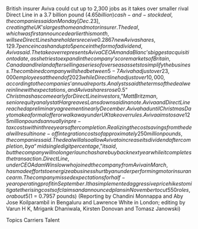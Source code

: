 British insurer Aviva could cut up to 2,300 jobs as it takes over smaller rival Direct Line in a 3.7 billion pound ($4.65 billion) cash-and-stock deal, the companies said on Monday [Dec. 23], creating the UK’s largest home and motor insurer.
The deal, which was first announced earlier this month, will see Direct Line shareholders receive 0.2867 new Aviva shares, 129.7 pence in cash and up to 5 pence in the form of a dividend, Aviva said.
The takeover represents Aviva CEO Amanda Blanc’s biggest acquisition to date, as she tries to expand in the company’s core markets of Britain, Canada and Ireland after selling a series of overseas assets to simplify the business.
The combined company will shed between 5-7% of its total workforce as it eliminates overlapping roles, putting up to 2,300 jobs at risk, with the cuts spread over three years, the companies said.
Aviva had just over 23,000 employees at the end of 2023 while Direct line had just over 10,000, according to the companies’ annual reports.
Analysts said the terms of the deal were in line with expectations, and Aviva shares rose 0.5% on Monday [Dec. 23], following the announcement of the agreement.
“Christmas has come early for Direct Line investors,” Matt Britzman, senior equity analyst at Hargreaves Lansdown said in a note.
Aviva and Direct Line reached a preliminary agreement in early December. Aviva had until Christmas Day to make a formal offer or walk away under UK takeover rules.
Aviva aims to save 125 million pounds annually in pre-tax costs within three years after completion.
Realizing the cost savings from the deal will result in one-off integration costs of approximately 250 million pounds, the companies said.
The deal will also allow Aviva to increase its dividend after completion, by a “mid single digit percentage,” it said, but the company will no longer launch a share buyback next year while it completes the transaction.
Direct Line, under CEO Adam Winslow who joined the company from Aviva in March, has made efforts to energize a business hurt by an underperforming motor insurance arm.
The company missed expectations for half-year operating profit in September.
It has implemented aggressive price hikes to mitigate the rising costs of claims and announced plans in November to cut 550 roles, or about 5% of its global workforce.
($1 = 0.7957 pounds)
(Reporting by Chandini Monnappa and Aby Jose Koilparambil in Bengaluru and Lawrence White in London; editing by Varun H K, Mrigank Dhaniwala, Kirsten Donovan and Tomasz Janowski)

Topics
Carriers
Talent
